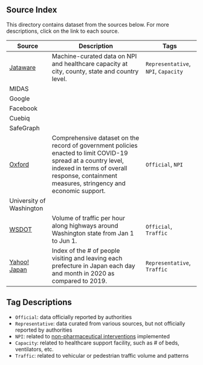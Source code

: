 ## Source Index
This directory contains dataset from the sources below. For more descriptions, click on the link to each source.

| Source | Description | Tags |
|-|-|-|
| [Jataware](https://github.com/jataware/covid-19-data) | Machine-curated data on NPI and healthcare capacity at city, county, state and country level. | `Representative`, `NPI`, `Capacity` |
| MIDAS |  |  |
| Google |  |  |
| Facebook |  |  |
| Cuebiq |  |  |
| SafeGraph |  |  |
| [Oxford](https://github.com/OxCGRT/covid-policy-tracker) | Comprehensive dataset on the record of government policies enacted to limit COVID-19 spread at a country level, indexed in terms of overall response, containment measures, stringency and economic support. | `Official`, `NPI` |
| University of Washington |  |  |
| [WSDOT](https://tracflow.wsdot.wa.gov/contourdata/brainscan) | Volume of traffic per hour along highways around Washington state from Jan 1 to Jun 1. | `Official`, `Traffic` |
| [Yahoo! Japan](https://ds.yahoo.co.jp/report/) | Index of the # of people visiting and leaving each prefecture in Japan each day and month in 2020 as compared to 2019. | `Representative`, `Traffic` |

## Tag Descriptions
- `Official`: data officially reported by authorities
- `Representative`: data curated from various sources, but not officially reported by authorities
- `NPI`: related to [non-pharmaceutical interventions](https://www.cdc.gov/nonpharmaceutical-interventions/index.html) implemented
- `Capacity`: related to healthcare support facility, such as # of beds, ventilators, etc.
- `Traffic`: related to vehicular or pedestrian traffic volume and patterns

